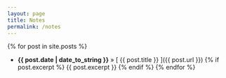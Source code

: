 ```yaml
---
layout: page
title: Notes
permalink: /notes
---
```


{% for post in site.posts %}
  * <strong>{{ post.date | date_to_string }}</strong> &raquo; [ {{ post.title }} ]({{ post.url }})
  {% if post.excerpt %}
    {{ post.excerpt }}
  {% endif %}
{% endfor %}
